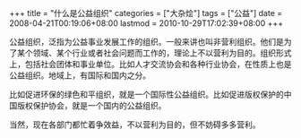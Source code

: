 +++
title = "什么是公益组织"
categories = ["大杂烩"]
tags = ["公益"]
date = 2008-04-21T00:19:06+08:00
lastmod = 2010-10-29T17:02:39+08:00
+++



公益组织，泛指为公益事业发展工作的组织。一般来讲也叫非营利组织。他们是为了某个领域、某个行业或者社会问题而工作的，理论上不以营利为目的。组织形式上，包括社会团体和事业单位。比如人才交流协会和各种行业协会，在性质上也是公益组织。地域上，有国际和国内之分。

比如促进环保的绿色和平组织，就是一个国际性公益组织。比如促进版权保护的中国版权保护协会，就是一个国内的公益组织。

当然，现在各部门都忙着争效益，不以营利为目的，但不妨碍多多营利。